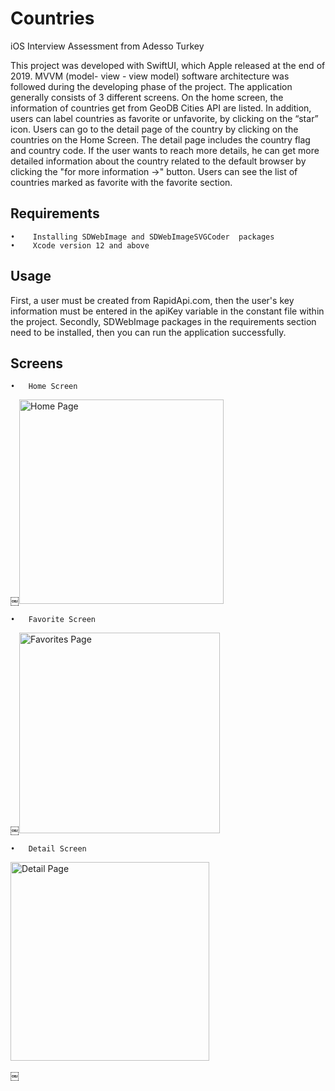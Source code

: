 # Countries

iOS Interview Assessment from Adesso Turkey 

This project was developed with SwiftUI, which Apple released at the end of 2019. MVVM (model- view - view model) software architecture was followed during the developing phase of the project. The application generally consists of 3 different screens. On the home screen, the information of countries get from GeoDB Cities API are listed. In addition, users can label countries as favorite or unfavorite, by clicking on the “star” icon. Users can go to the detail page of the country by clicking on the countries on the Home Screen. The detail page includes the country flag and country code. If the user wants to reach more details, he can get more detailed information about the country related to the default browser by clicking the "for more information ->" button. Users can see the list of countries marked as favorite with the favorite section.




## Requirements

	•	 Installing SDWebImage and SDWebImageSVGCoder  packages  
	•	 Xcode version 12 and above

## Usage

First, a user must be created from RapidApi.com, then the user's key information must be entered in the apiKey variable in the constant file within the project. Secondly, SDWebImage packages in the requirements section need to be installed, then you can run the application successfully.


## Screens

	•	Home Screen
  
  
￼<img width="327" alt="Home Page" src="https://user-images.githubusercontent.com/99400807/175785811-fed6cf66-b77f-44b5-99c3-f6ef5b142bb6.png">


	•	Favorite Screen
  
  
￼<img width="321" alt="Favorites Page" src="https://user-images.githubusercontent.com/99400807/175785815-1667dfb6-d6a1-4beb-99f0-001eeca36588.png">




	•	Detail Screen
  
  
<img width="318" alt="Detail Page" src="https://user-images.githubusercontent.com/99400807/175785818-ba122ab2-46ab-497d-b2ab-6e3d4fe90cf2.png">



￼
